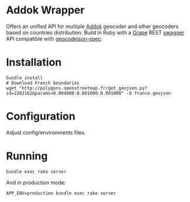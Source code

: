 Addok Wrapper
================
Offers an unified API for multiple [Addok](https://github.com/etalab/addok) geocoder and other geocoders based on countries distribution.
Build in Ruby with a [Grape](https://github.com/intridea/grape) REST [swagger](http://swagger.io/) API compatible with [geocodejson-spec](https://github.com/yohanboniface/geocodejson-spec).

Installation
============

```
bundle install
# Download French boundaries
wget "http://polygons.openstreetmap.fr/get_geojson.py?id=2202162&params=0.004000-0.001000-0.001000" -O france.geojson
```


Configuration
=============

Adjust config/environments files.


Running
=======

```
bundle exec rake server
```

And in production mode:
```
APP_ENV=production bundle exec rake server
```

